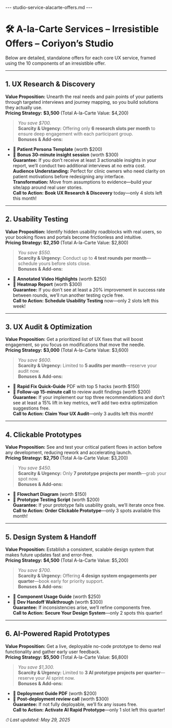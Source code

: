 --- studio-service-alacarte-offers.md ---
# 🛠️ A-la-Carte Services – Irresistible Offers – Coriyon’s Studio

Below are detailed, standalone offers for each core UX service, framed using the 10 components of an irresistible offer.

---

## 1. UX Research & Discovery

**Value Proposition:** Unearth the real needs and pain points of your patients through targeted interviews and journey mapping, so you build solutions they actually use.  
**Pricing Strategy:** **$3,500** (Total A-la-Carte Value: $4,200)  
> *You save $700.*  
**Scarcity & Urgency:** Offering only **6 research slots per month** to ensure deep engagement with each participant group.  
**Bonuses & Add-ons:**  
* 🎁 **Patient Persona Template** (worth $200)  
* 🎁 **Bonus 30-minute insight session** (worth $300)  
**Guarantee:** If you don’t receive at least 3 actionable insights in your report, we’ll conduct two additional interviews at no extra cost.  
**Audience Understanding:** Perfect for clinic owners who need clarity on patient motivations before redesigning any interface.  
**Transformation:** Move from assumptions to evidence—build your site/app around real user stories.  
**Call to Action:** **Book UX Research & Discovery** today—only 4 slots left this month!

---

## 2. Usability Testing

**Value Proposition:** Identify hidden usability roadblocks with real users, so your booking flows and portals become frictionless and intuitive.  
**Pricing Strategy:** **$2,250** (Total A-la-Carte Value: $2,800)  
> *You save $550.*  
**Scarcity & Urgency:** Conduct up to **4 test rounds per month**—schedule yours before slots close.  
**Bonuses & Add-ons:**  
* 🎁 **Annotated Video Highlights** (worth $250)  
* 🎁 **Heatmap Report** (worth $300)  
**Guarantee:** If you don’t see at least a 20% improvement in success rate between rounds, we’ll run another testing cycle free.  
**Call to Action:** **Schedule Usability Testing** now—only 2 slots left this week!

---

## 3. UX Audit & Optimization

**Value Proposition:** Get a prioritized list of UX fixes that will boost engagement, so you focus on modifications that move the needle.  
**Pricing Strategy:** **$3,000** (Total A-la-Carte Value: $3,600)  
> *You save $600.*  
**Scarcity & Urgency:** Limited to **5 audits per month**—reserve your audit now.  
**Bonuses & Add-ons:**  
* 🎁 **Rapid Fix Quick-Guide** PDF with top 5 hacks (worth $150)  
* 🎁 **Follow-up 15-minute call** to review audit findings (worth $200)  
**Guarantee:** If your implement our top three recommendations and don’t see at least a 15% lift in key metrics, we’ll add two extra optimization suggestions free.  
**Call to Action:** **Claim Your UX Audit**—only 3 audits left this month!

---

## 4. Clickable Prototypes

**Value Proposition:** See and test your critical patient flows in action before any development, reducing rework and accelerating launch.  
**Pricing Strategy:** **$2,750** (Total A-la-Carte Value: $3,200)  
> *You save $450.*  
**Scarcity & Urgency:** Only **7 prototype projects per month**—grab your spot now.  
**Bonuses & Add-ons:**  
* 🎁 **Flowchart Diagram** (worth $150)  
* 🎁 **Prototype Testing Script** (worth $200)  
**Guarantee:** If your prototype fails usability goals, we’ll iterate once free.  
**Call to Action:** **Order Clickable Prototype**—only 3 spots available this month!

---

## 5. Design System & Handoff

**Value Proposition:** Establish a consistent, scalable design system that makes future updates fast and error-free.  
**Pricing Strategy:** **$4,500** (Total A-la-Carte Value: $5,200)  
> *You save $700.*  
**Scarcity & Urgency:** Offering **4 design system engagements per quarter**—book early for priority support.  
**Bonuses & Add-ons:**  
* 🎁 **Component Usage Guide** (worth $250)  
* 🎁 **Dev Handoff Walkthrough** (worth $300)  
**Guarantee:** If inconsistencies arise, we’ll refine components free.  
**Call to Action:** **Secure Your Design System**—only 2 spots this quarter!

---

## 6. AI-Powered Rapid Prototypes

**Value Proposition:** Get a live, deployable no-code prototype to demo real functionality and gather early user feedback.  
**Pricing Strategy:** **$5,500** (Total A-la-Carte Value: $6,800)  
> *You save $1,300.*  
**Scarcity & Urgency:** Limited to **3 AI prototype projects per quarter**—reserve your AI sprint now.  
**Bonuses & Add-ons:**  
* 🎁 **Deployment Guide PDF** (worth $200)  
* 🎁 **Post-deployment review call** (worth $300)  
**Guarantee:** If not fully deployable, we’ll fix any issues free.  
**Call to Action:** **Activate AI Rapid Prototype**—only 1 slot left this quarter!

_⏱ Last updated: May 29, 2025_
